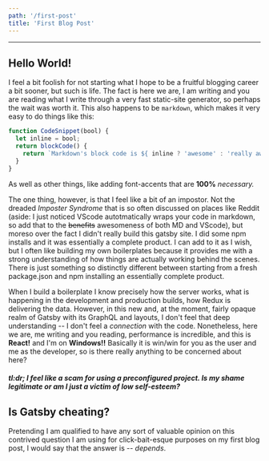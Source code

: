 ```yaml
---
path: '/first-post'
title: 'First Blog Post'
---
```



---

## Hello World!

I feel a bit foolish for not starting what I hope to be
a fruitful blogging career a bit sooner, but such is
life. The fact is here we are, I am writing and you 
are reading what I write through a very fast static-site generator, so perhaps the wait was worth it. This also happens to be `markdown`, which makes it very easy to do things like this:

```javascript
function CodeSnippet(bool) {
  let inline = bool;
  return blockCode() {
    return `Markdown's block code is ${ inline ? 'awesome' : 'really awesome' }`
  }
}
```

As well as other things, like adding
font-accents that are **100%** *necessary.*


The one thing, however, is that I feel like
a bit of an impostor. Not the dreaded *Imposter Syndrome* that is so often discussed on places like Reddit (aside: I just noticed VScode autotmatically wraps your code in markdown, so add that to the ~~benefits~~ awesomeness of both MD and VScode), but moreso over the fact I didn't really build this gatsby site. I did some npm installs and it was essentially a complete product. I can add
to it as I wish, but I often like building my own boilerplates because it provides me with a strong understanding of how things are actually working behind the scenes. There is just something so distinctly different between starting from a fresh package.json and npm installing an essentially complete product.

When I build a boilerplate I know precisely how the server works, what is happening in the development and production builds, how Redux is delivering the data. However, in this new and, at the moment, fairly opaque realm of Gatsby with its GraphQL and layouts, I don't feel that deep understanding -- I don't feel a  *connection* with the code. Nonetheless, here we are, me writing and you reading, performance is incredible, and this is **React!** and I'm on **Windows!!** Basically it is win/win for you as the user and me as the developer, so is there really anything to be concerned about here?

#### *tl:dr; I feel like a scam for using a preconfigured project. Is my shame legitimate or am I just a victim of low self-esteem?*

## Is Gatsby cheating?

Pretending I am qualified to have any sort of valuable opinion on this contrived question I am using for click-bait-esque purposes on my first blog post, I would say that the answer is -- *depends*.




